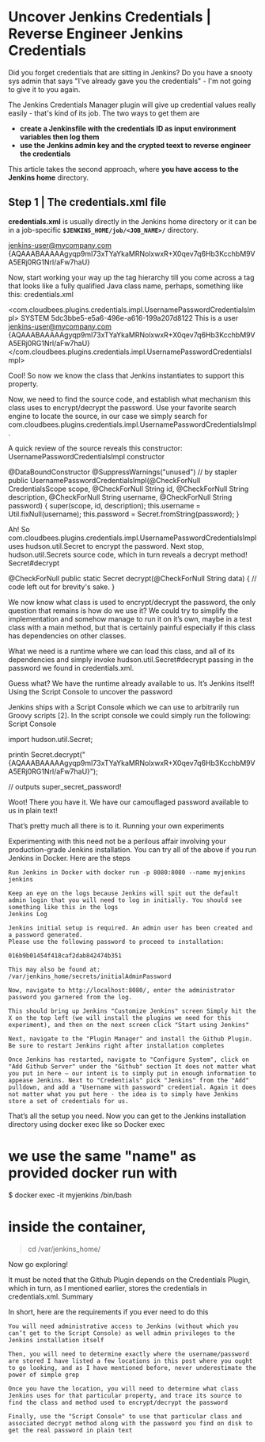 
# Uncover Jenkins Credentials | Reverse Engineer Jenkins Credentials

Did you forget credentials that are sitting in Jenkins? Do you have a snooty sys admin that says "I've already gave you the credentials" - I'm not going to give it to you again.

The Jenkins Credentials Manager plugin will give up credential values really easily - that's kind of its job. The two ways to get them are
- **create a Jenkinsfile with the credentials ID as input environment variables then log them**
- **use the Jenkins admin key and the crypted teext to reverse engineer the credentials**

This article takes the second approach, where **you have access to the Jenkins home** directory.

## Step 1 | The credentials.xml file

**credentials.xml** is usually directly in the Jenkins home directory or it can be in a job-specific **`$JENKINS_HOME/job/<JOB_NAME>/`** directory.

<username>jenkins-user@mycompany.com</username>
<password>{AQAAABAAAAAgyqp9mI73xTYaYkaMRNolxwxR+X0qev7q6Hb3KcchbM9VA5ERj0RG1Nrl/aFw7haU}</password>

Now, start working your way up the tag hierarchy till you come across a tag that looks like a fully qualified Java class name, perhaps, something like this:
credentials.xml

<com.cloudbees.plugins.credentials.impl.UsernamePasswordCredentialsImpl>
  <scope>SYSTEM</scope>
  <id>5dc3bbe5-e5a6-496e-a616-199a207d8122</id>
  <description>This is a user</description>
  <username>jenkins-user@mycompany.com</username>
  <password>{AQAAABAAAAAgyqp9mI73xTYaYkaMRNolxwxR+X0qev7q6Hb3KcchbM9VA5ERj0RG1Nrl/aFw7haU}</password>
</com.cloudbees.plugins.credentials.impl.UsernamePasswordCredentialsImpl>

Cool! So now we know the class that Jenkins instantiates to support this property.

Now, we need to find the source code, and establish what mechanism this class uses to encrypt/decrypt the password. Use your favorite search engine to locate the source, in our case we simply search for com.cloudbees.plugins.credentials.impl.UsernamePasswordCredentialsImpl.

A quick review of the source reveals this constructor:
UsernamePasswordCredentialsImpl constructor

@DataBoundConstructor
@SuppressWarnings("unused") // by stapler
public UsernamePasswordCredentialsImpl(@CheckForNull CredentialsScope scope,
                                       @CheckForNull String id, @CheckForNull String description,
                                       @CheckForNull String username, @CheckForNull String password) {
    super(scope, id, description);
    this.username = Util.fixNull(username);
    this.password = Secret.fromString(password);
}

Ah! So com.cloudbees.plugins.credentials.impl.UsernamePasswordCredentialsImpl uses hudson.util.Secret to encrypt the password. Next stop, hudson.util.Secrets source code, which in turn reveals a decrypt method!
Secret#decrypt

@CheckForNull
public static Secret decrypt(@CheckForNull String data) {
  // code left out for brevity's sake.
}

We now know what class is used to encrypt/decrypt the password, the only question that remains is how do we use it? We could try to simplify the implementation and somehow manage to run it on it’s own, maybe in a test class with a main method, but that is certainly painful especially if this class has dependencies on other classes.

What we need is a runtime where we can load this class, and all of its dependencies and simply invoke hudson.util.Secret#decrypt passing in the password we found in credentials.xml.

Guess what? We have the runtime already available to us. It’s Jenkins itself!
Using the Script Console to uncover the password

Jenkins ships with a Script Console which we can use to arbitrarily run Groovy scripts [2]. In the script console we could simply run the following:
Script Console

import hudson.util.Secret;

println Secret.decrypt("{AQAAABAAAAAgyqp9mI73xTYaYkaMRNolxwxR+X0qev7q6Hb3KcchbM9VA5ERj0RG1Nrl/aFw7haU}");

// outputs super_secret_password!

Woot! There you have it. We have our camouflaged password available to us in plain text!

That’s pretty much all there is to it.
Running your own experiments

Experimenting with this need not be a perilous affair involving your production-grade Jenkins installation. You can try all of the above if you run Jenkins in Docker. Here are the steps

    Run Jenkins in Docker with docker run -p 8080:8080 --name myjenkins jenkins

    Keep an eye on the logs because Jenkins will spit out the default admin login that you will need to log in initially. You should see something like this in the logs
    Jenkins Log

    Jenkins initial setup is required. An admin user has been created and a password generated.
    Please use the following password to proceed to installation:

    016b9b01454f418caf2dab842474b351

    This may also be found at: /var/jenkins_home/secrets/initialAdminPassword

    Now, navigate to http://localhost:8080/, enter the administrator password you garnered from the log.

    This should bring up Jenkins "Customize Jenkins" screen Simply hit the X on the top left (we will install the plugins we need for this experiment), and then on the next screen click "Start using Jenkins"

    Next, navigate to the "Plugin Manager" and install the Github Plugin. Be sure to restart Jenkins right after installation completes

    Once Jenkins has restarted, navigate to "Configure System", click on "Add Github Server" under the "Github" section It does not matter what you put in here — our intent is to simply put in enough information to appease Jenkins. Next to "Credentials" pick "Jenkins" from the "Add" pulldown, and add a "Username with password" credential. Again it does not matter what you put here - the idea is to simply have Jenkins store a set of credentials for us.

That’s all the setup you need. Now you can get to the Jenkins installation directory using docker exec like so
Docker exec

# we use the same "name" as provided docker run with
$ docker exec -it myjenkins /bin/bash

# inside the container,
> cd /var/jenkins_home/

Now go exploring!

It must be noted that the Github Plugin depends on the Credentials Plugin, which in turn, as I mentioned earlier, stores the credentials in credentials.xml.
Summary

In short, here are the requirements if you ever need to do this

    You will need administrative access to Jenkins (without which you can’t get to the Script Console) as well admin privileges to the Jenkins installation itself

    Then, you will need to determine exactly where the username/password are stored I have listed a few locations in this post where you ought to go looking, and as I have mentioned before, never underestimate the power of simple grep

    Once you have the location, you will need to determine what class Jenkins uses for that particular property, and trace its source to find the class and method used to encrypt/decrypt the password

    Finally, use the "Script Console" to use that particular class and associated decrypt method along with the password you find on disk to get the real password in plain text

